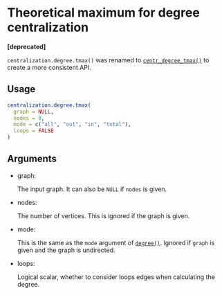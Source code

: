 # Theoretical maximum for degree centralization

**\[deprecated\]**

`centralization.degree.tmax()` was renamed to
[`centr_degree_tmax()`](https://r.igraph.org/reference/centr_degree_tmax.md)
to create a more consistent API.

## Usage

``` r
centralization.degree.tmax(
  graph = NULL,
  nodes = 0,
  mode = c("all", "out", "in", "total"),
  loops = FALSE
)
```

## Arguments

- graph:

  The input graph. It can also be `NULL` if `nodes` is given.

- nodes:

  The number of vertices. This is ignored if the graph is given.

- mode:

  This is the same as the `mode` argument of
  [`degree()`](https://r.igraph.org/reference/degree.md). Ignored if
  `graph` is given and the graph is undirected.

- loops:

  Logical scalar, whether to consider loops edges when calculating the
  degree.
